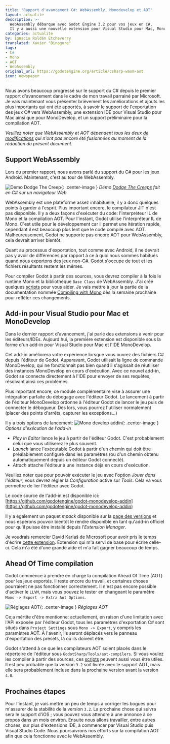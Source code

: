 ```yaml
---
title: "Rapport d'avancement C#: WebAssembly, Monodevelop et AOT"
layout: actualite
description: >-
  WebAssembly débarque avec Godot Engine 3.2 pour vos jeux en C#.
  Il y a aussi une nouvelle extension pour Visual Studio pour Mac, MonoDevelop et un support préliminaire pour la compilation AOT.
categories: actualite
by: Ignacio Roldán Etcheverry 
translated: Xavier "Binogure"
tags:
- C#
- Mono
- AOT
- WebAssembly
original_url: https://godotengine.org/article/csharp-wasm-aot
icon: newspaper
---
```

Nous avons beaucoup progressé sur le support du C# depuis le premier rapport d'avancement dans le cadre de mon travail parrainé par Microsoft. Je vais maintenant vous présenter brièvement les améliorations et ajouts les plus importants qui ont été apportés, à savoir le support de l'exportation des jeux C# vers WebAssembly, une extension IDE pour Visual Studio pour Mac ainsi que pour MonoDevelop, et un support préliminaire pour la compilation AOT.

*Veuillez noter que WebAssembly et AOT dépendent tous les deux [de modifications](https://github.com/godotengine/godot/pull/33603) qui n'ont pas encore été fusionnées au moment de la rédaction du présent document.*

## Support WebAssembly

Lors du premier rapport, nous avons parlé du support du C# pour les jeux Android. Maintenant, c'est au tour de WebAssembly.

![Demo Dodge The Creep](https://godotengine.org/storage/app/media/mono_wasm_demo.opt.gif){: .center-image }
*Démo [Dodge The Creeps](https://github.com/godotengine/godot-demo-projects/tree/master/mono/DodgeTheCreepsCS) fait en C# sur un navigateur Web*

WebAssembly est une plateforme assez inhabituelle, il y a donc quelques points à garder à l'esprit. Plus important encore, le compilateur JIT n'est pas disponible. Il y a deux façons d'exécuter du code: l'interpréteur IL de Mono et la compilation AOT. Pour l'instant, Godot utilise l'interpréteur IL de Mono. C'est utile pour le développement car il permet une itération rapide, cependant il est beaucoup plus lent que le code compilé avec AOT. Malheureusement, Godot ne supporte pas encore AOT pour WebAssembly, cela devrait arriver bientôt.

Quant au processus d'exportation, tout comme avec Android, il ne devrait pas y avoir de différences par rapport à ce à quoi nous sommes habitués quand nous exportons des jeux non-C#. Godot s'occupe de tout et les fichiers résultants restent les mêmes.

Pour compiler Godot à partir des sources, vous devrez compiler à la fois le runtime Mono et la bibliothèque `Base Class` de WebAssembly. J'ai créé quelques [scripts](https://github.com/godotengine/godot-mono-builds) pour vous aider. Je vais mettre à jour la partie de la documentation nommée [Compiling with Mono](https://docs.godotengine.org/fr/latest/development/compiling/compiling_with_mono.html) dès la semaine prochaine pour refléter ces changements.

## Add-in pour Visual Studio pour Mac et MonoDevelop

Dans le dernier rapport d'avancement, j'ai parlé des extensions à venir pour les éditeurs/IDEs. Aujourd'hui, la première extension est disponible sous la forme d'un add-in pour Visual Studio pour Mac et l'IDE MonoDevelop.

Cet add-in améliorera votre expérience lorsque vous ouvrez des fichiers C# depuis l'éditeur de Godot. Auparavant, Godot utilisait la ligne de commande MonoDevelop, qui ne fonctionnait pas bien quand il s'agissait de réutiliser des instances MonoDevelop en cours d'exécution. Avec ce nouvel add-in, Godot se connecte directement à l'IDE pour envoyer de ses requêtes, résolvant ainsi ces problèmes.

Plus important encore, ce module complémentaire vise à assurer une intégration parfaite du débogage avec l'éditeur Godot. Le lancement à partir de l'éditeur MonoDevelop ordonne à l'éditeur Godot de lancer le jeu puis de connecter le débogueur. Dès lors, vous pourrez l'utiliser normalement (placer des points d'arrêts, capturer les exceptions...)

Il y a trois options de lancement:
![Mono develop addin](https://godotengine.org/storage/app/media/monodevelop_addin.png){: .center-image }
*Options d'exécution de l'add-in*

- *Play in Editor* lance le jeu à partir de l'éditeur Godot. C'est probablement celui que vous utiliserez le plus souvent.
- *Launch* lance l'exécutable Godot à partir d'un chemin qui doit être préalablement configuré dans les paramètres (ou d'un chemin obtenu automatiquement depuis un éditeur Godot connecté).
- *Attach* attache l'éditeur à une instance déjà en cours d'exécution.

Veuillez noter que pour pouvoir exécuter le jeu avec l'option *Jouer dans l'éditeur*, vous devrez régler la *Configuration* active sur *Tools*. Cela va vous permettre de lier l'éditeur avec Godot.

Le code source de l'add-in est disponible ici: [https://github.com/godotengine/godot-monodevelop-addin](https://github.com/godotengine/godot-monodevelop-addin)

Il y a également un paquet *mpack* disponible sur la [page des versions](https://github.com/godotengine/godot-monodevelop-addin/releases) et nous espérons pouvoir bientôt le rendre disponible en tant qu'add-in officiel pour qu'il puisse être installé depuis l'*Extension Manager*.

Je voudrais remercier David Karlaš de Microsoft pour avoir pris le temps d'écrire [cette extension](https://github.com/DavidKarlas/GodotExtension). Extension qui m'a servi de base pour écrire celle-ci. Cela m'a été d'une grande aide et m'a fait gagner beaucoup de temps.

## Ahead Of Time compilation

Godot commence à prendre en charge la compilation Ahead Of Time (AOT) pour les jeux exportés. Il reste encore du travail, et certaines choses pourraient ne pas fonctionner correctement. Il n'est pas encore possible d'activer le `LLVM`, mais vous pouvez le tester en changeant le paramètre `Mono -> Export -> Extra Aot Options`.

![Réglages AOT](https://godotengine.org/storage/app/media/mono_aot_settings.png){: .center-image }
*Réglages AOT*

Ce;a mértite d'être mentionne: actuellement, en raison d'une limitation avec l'API exposée par l'éditeur Godot, tous les paramètres d'exportation C# sont situés dans `Project Settings` sous `Mono -> Export`, y compris les paramètres AOT. À l'avenir, ils seront déplacés vers le panneau d'exportation des presets, là où ils doivent être.

Godot s'attend à ce que les compilateurs AOT soient placés dans le répertoire de l'éditeur sous `GodotSharp/Tools/aot-compilers`. Si vous voulez les compiler à partir des sources, ces [scripts](https://github.com/godotengine/godot-mono-builds) peuvent aussi vous être utiles. Il est peu probable que la version `3.2` soit livrée avec le support AOT, mais elle sera probablement incluse dans la prochaine version avant la version `4.0`.

## Prochaines étapes

Pour l'instant, je vais mettre un peu de temps à corriger les bogues pour m'assurer de la stabilité de la version `3.2`. La prochaine chose qui suivra sera le support d'iOS ; vous pouvez vous attendre à une annonce à ce propos dans un mois environ. Ensuite nous allons travailler, entre autres choses, sur plus d'extensions IDE, à commencer par Visual Studio puis Visual Studio Code. Nous poursuivrons nos efforts sur la compilation AOT afin que cela fonctionne avec le WebAssembly.
